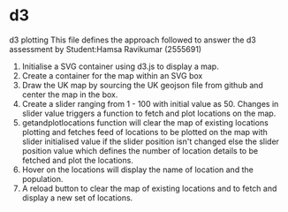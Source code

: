 # d3
d3 plotting
This file defines the approach followed to answer the d3 assessment by Student:Hamsa Ravikumar (2555691)

1. Initialise a SVG container using d3.js to display a map. 
2. Create a container for the map within an SVG box
3. Draw the UK map by sourcing the UK geojson file from github and center the map in the box.
4. Create a slider ranging from 1 - 100 with initial value as 50. Changes in slider value triggers a function to 
fetch and plot locations on the map.
5. getandplotlocations function will clear the map of existing locations plotting and fetches feed of locations to be plotted on the map with slider initialised value if the slider position isn't changed else the slider position value which defines the number of location details to be fetched and plot the locations.
6. Hover on the locations will display the name of location and the population.
7. A reload button to clear the map of existing locations and to fetch and display a new set of locations.

